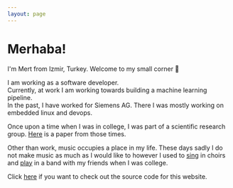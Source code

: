 ```yaml
---
layout: page
---
```


# Merhaba! 
I'm Mert from Izmir, Turkey. Welcome to my small corner &#x1f64f;

I am working as a software developer.  
Currently, at work I am working towards building a machine learning pipeline.  
In the past, I have worked for Siemens AG. There I was mostly working on embedded linux and devops.  

Once upon a time when I was in college, I was part of a scientific research group. [Here](https://arxiv.org/pdf/1910.05559.pdf) is a paper from those times.

Other than work, music occupies a place in my life. These days sadly I do not make music as much as I would like to however I used to [sing](https://www.youtube.com/watch?v=ge9UOFyBrcg) in choirs and [play](https://www.youtube.com/watch?v=nJRkVCx2wnw) in a band with my friends when I was college. 

Click [here](https://github.com/mert-kirpici/kirpici.me) if you want to check out the source code for this website.
